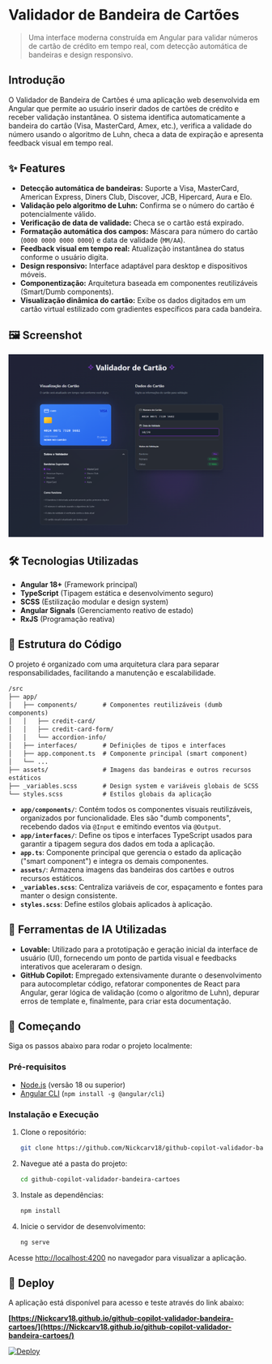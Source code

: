 # Validador de Bandeira de Cartões

> Uma interface moderna construída em Angular para validar números de cartão de crédito em tempo real, com detecção automática de bandeiras e design responsivo.

## Introdução

O Validador de Bandeira de Cartões é uma aplicação web desenvolvida em Angular que permite ao usuário inserir dados de cartões de crédito e receber validação instantânea. O sistema identifica automaticamente a bandeira do cartão (Visa, MasterCard, Amex, etc.), verifica a validade do número usando o algoritmo de Luhn, checa a data de expiração e apresenta feedback visual em tempo real.

## ✨ Features

* **Detecção automática de bandeiras:** Suporte a Visa, MasterCard, American Express, Diners Club, Discover, JCB, Hipercard, Aura e Elo.
* **Validação pelo algoritmo de Luhn:** Confirma se o número do cartão é potencialmente válido.
* **Verificação de data de validade:** Checa se o cartão está expirado.
* **Formatação automática dos campos:** Máscara para número do cartão (`0000 0000 0000 0000`) e data de validade (`MM/AA`).
* **Feedback visual em tempo real:** Atualização instantânea do status conforme o usuário digita.
* **Design responsivo:** Interface adaptável para desktop e dispositivos móveis.
* **Componentização:** Arquitetura baseada em componentes reutilizáveis (Smart/Dumb components).
* **Visualização dinâmica do cartão:** Exibe os dados digitados em um cartão virtual estilizado com gradientes específicos para cada bandeira.

## 🖼️ Screenshot

![Screenshot do Validador de Cartões](src/assets/page.png)

## 🛠️ Tecnologias Utilizadas

* **Angular 18+** (Framework principal)
* **TypeScript** (Tipagem estática e desenvolvimento seguro)
* **SCSS** (Estilização modular e design system)
* **Angular Signals** (Gerenciamento reativo de estado)
* **RxJS** (Programação reativa)

## 📂 Estrutura do Código

O projeto é organizado com uma arquitetura clara para separar responsabilidades, facilitando a manutenção e escalabilidade.

```plaintext
/src
├── app/
│   ├── components/       # Componentes reutilizáveis (dumb components)
│   │   ├── credit-card/
│   │   ├── credit-card-form/
│   │   └── accordion-info/
│   ├── interfaces/       # Definições de tipos e interfaces
│   ├── app.component.ts  # Componente principal (smart component)
│   └── ...
├── assets/               # Imagens das bandeiras e outros recursos estáticos
├── _variables.scss       # Design system e variáveis globais de SCSS
└── styles.scss           # Estilos globais da aplicação
```

* **`app/components/`**: Contém todos os componentes visuais reutilizáveis, organizados por funcionalidade. Eles são "dumb components", recebendo dados via `@Input` e emitindo eventos via `@Output`.
* **`app/interfaces/`**: Define os tipos e interfaces TypeScript usados para garantir a tipagem segura dos dados em toda a aplicação.
* **`app.ts`**: Componente principal que gerencia o estado da aplicação ("smart component") e integra os demais componentes.
* **`assets/`**: Armazena imagens das bandeiras dos cartões e outros recursos estáticos.
* **`_variables.scss`**: Centraliza variáveis de cor, espaçamento e fontes para manter o design consistente.
* **`styles.scss`**: Define estilos globais aplicados à aplicação.

## 🤖 Ferramentas de IA Utilizadas

* **Lovable:** Utilizado para a prototipação e geração inicial da interface de usuário (UI), fornecendo um ponto de partida visual e feedbacks interativos que aceleraram o design.
* **GitHub Copilot:** Empregado extensivamente durante o desenvolvimento para autocompletar código, refatorar componentes de React para Angular, gerar lógica de validação (como o algoritmo de Luhn), depurar erros de template e, finalmente, para criar esta documentação.

## 🚀 Começando

Siga os passos abaixo para rodar o projeto localmente:

### Pré-requisitos

* [Node.js](https://nodejs.org/en/) (versão 18 ou superior)
* [Angular CLI](https://angular.io/cli) (`npm install -g @angular/cli`)

### Instalação e Execução

1. Clone o repositório:

    ```bash
    git clone https://github.com/Nickcarv18/github-copilot-validador-bandeira-cartoes.git
    ```

2. Navegue até a pasta do projeto:

    ```bash
    cd github-copilot-validador-bandeira-cartoes
    ```

3. Instale as dependências:

    ```bash
    npm install
    ```

4. Inicie o servidor de desenvolvimento:

    ```bash
    ng serve
    ```

Acesse [http://localhost:4200](http://localhost:4200) no navegador para visualizar a aplicação.

## 🔗 Deploy

A aplicação está disponível para acesso e teste através do link abaixo:

**[https://Nickcarv18.github.io/github-copilot-validador-bandeira-cartoes/](https://Nickcarv18.github.io/github-copilot-validador-bandeira-cartoes/)**

[![Deploy](https://img.shields.io/badge/Acessar%20Aplicação-Live-brightgreen)](https://Nickcarv18.github.io/github-copilot-validador-bandeira-cartoes/)

